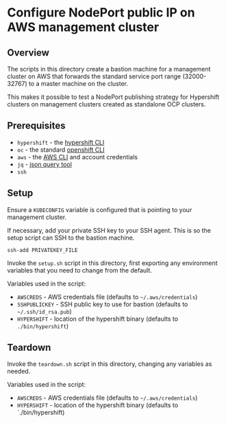 # Configure NodePort public IP on AWS management cluster

## Overview
The scripts in this directory create a bastion machine for a management cluster on AWS
that forwards the standard service port range (32000-32767) to a master machine on the
cluster.

This makes it possible to test a NodePort publishing strategy for Hypershift clusters
on management clusters created as standalone OCP clusters.

## Prerequisites

- `hypershift` - the [hypershift CLI](https://github.com/openshift/hypershift)
- `oc` - the standard [openshift CLI](https://mirror.openshift.com/pub/openshift-v4/clients/ocp/stable/openshift-client-linux.tar.gz)
- `aws` - the [AWS CLI](https://docs.aws.amazon.com/cli/latest/userguide/install-cliv2.html) and account credentials
- `jq` - [json query tool](https://stedolan.github.io/jq/download/)
- `ssh`

## Setup

Ensure a `KUBECONFIG` variable is configured that is pointing to your management cluster.

If necessary, add your private SSH key to your SSH agent. This is so the setup script
can SSH to the bastion machine.
```
ssh-add PRIVATEKEY_FILE
```

Invoke the `setup.sh` script in this directory, first exporting any
environment variables that you need to change from the default.

Variables used in the script:

- `AWSCREDS` - AWS credentials file (defaults to `~/.aws/credentials`)
- `SSHPUBLICKEY` - SSH public key to use for bastion (defaults to `~/.ssh/id_rsa.pub`)
- `HYPERSHIFT` - location of the hypershift binary (defaults to `./bin/hypershift`)


## Teardown

Invoke the `teardown.sh` script in this directory, changing any variables as needed.

Variables used in the script:

- `AWSCREDS` - AWS credentials file (defaults to `~/.aws/credentials`)
- `HYPERSHIFT` - location of the hypershift binary (defaults to `./bin/hypershift)
